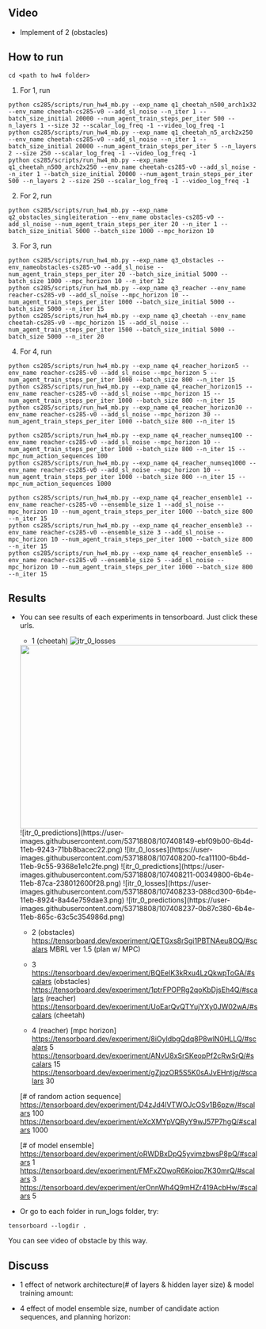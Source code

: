 ## Video 
* Implement of 2 (obstacles)


## How to run

```
cd <path to hw4 folder>
```

1. For 1, run
```
python cs285/scripts/run_hw4_mb.py --exp_name q1_cheetah_n500_arch1x32 --env_name cheetah-cs285-v0 --add_sl_noise --n_iter 1 --batch_size_initial 20000 --num_agent_train_steps_per_iter 500 --n_layers 1 --size 32 --scalar_log_freq -1 --video_log_freq -1
python cs285/scripts/run_hw4_mb.py --exp_name q1_cheetah_n5_arch2x250 --env_name cheetah-cs285-v0 --add_sl_noise --n_iter 1 --batch_size_initial 20000 --num_agent_train_steps_per_iter 5 --n_layers 2 --size 250 --scalar_log_freq -1 --video_log_freq -1
python cs285/scripts/run_hw4_mb.py --exp_name q1_cheetah_n500_arch2x250 --env_name cheetah-cs285-v0 --add_sl_noise --n_iter 1 --batch_size_initial 20000 --num_agent_train_steps_per_iter 500 --n_layers 2 --size 250 --scalar_log_freq -1 --video_log_freq -1
```

2. For 2, run
```
python cs285/scripts/run_hw4_mb.py --exp_name q2_obstacles_singleiteration --env_name obstacles-cs285-v0 --add_sl_noise --num_agent_train_steps_per_iter 20 --n_iter 1 --batch_size_initial 5000 --batch_size 1000 --mpc_horizon 10
```

3. For 3, run
```
python cs285/scripts/run_hw4_mb.py --exp_name q3_obstacles --env_nameobstacles-cs285-v0 --add_sl_noise --num_agent_train_steps_per_iter 20 --batch_size_initial 5000 --batch_size 1000 --mpc_horizon 10 --n_iter 12
python cs285/scripts/run_hw4_mb.py --exp_name q3_reacher --env_name reacher-cs285-v0 --add_sl_noise --mpc_horizon 10 --num_agent_train_steps_per_iter 1000 --batch_size_initial 5000 --batch_size 5000 --n_iter 15
python cs285/scripts/run_hw4_mb.py --exp_name q3_cheetah --env_name cheetah-cs285-v0 --mpc_horizon 15 --add_sl_noise --num_agent_train_steps_per_iter 1500 --batch_size_initial 5000 --batch_size 5000 --n_iter 20
```

4. For 4, run
```
python cs285/scripts/run_hw4_mb.py --exp_name q4_reacher_horizon5 --env_name reacher-cs285-v0 --add_sl_noise --mpc_horizon 5 --num_agent_train_steps_per_iter 1000 --batch_size 800 --n_iter 15
python cs285/scripts/run_hw4_mb.py --exp_name q4_reacher_horizon15 --env_name reacher-cs285-v0 --add_sl_noise --mpc_horizon 15 --num_agent_train_steps_per_iter 1000 --batch_size 800 --n_iter 15
python cs285/scripts/run_hw4_mb.py --exp_name q4_reacher_horizon30 --env_name reacher-cs285-v0 --add_sl_noise --mpc_horizon 30 --num_agent_train_steps_per_iter 1000 --batch_size 800 --n_iter 15
```
```
python cs285/scripts/run_hw4_mb.py --exp_name q4_reacher_numseq100 --env_name reacher-cs285-v0 --add_sl_noise --mpc_horizon 10 --num_agent_train_steps_per_iter 1000 --batch_size 800 --n_iter 15 --mpc_num_action_sequences 100
python cs285/scripts/run_hw4_mb.py --exp_name q4_reacher_numseq1000 --env_name reacher-cs285-v0 --add_sl_noise --mpc_horizon 10 --num_agent_train_steps_per_iter 1000 --batch_size 800 --n_iter 15 --mpc_num_action_sequences 1000
```
```
python cs285/scripts/run_hw4_mb.py --exp_name q4_reacher_ensemble1 --env_name reacher-cs285-v0 --ensemble_size 1 --add_sl_noise --mpc_horizon 10 --num_agent_train_steps_per_iter 1000 --batch_size 800 --n_iter 15
python cs285/scripts/run_hw4_mb.py --exp_name q4_reacher_ensemble3 --env_name reacher-cs285-v0 --ensemble_size 3 --add_sl_noise --mpc_horizon 10 --num_agent_train_steps_per_iter 1000 --batch_size 800 --n_iter 15
python cs285/scripts/run_hw4_mb.py --exp_name q4_reacher_ensemble5 --env_name reacher-cs285-v0 --ensemble_size 5 --add_sl_noise --mpc_horizon 10 --num_agent_train_steps_per_iter 1000 --batch_size 800 --n_iter 15
```


## Results
+ You can see results of each experiments in tensorboard. Just click these urls.
	* 1 (cheetah)
	![itr_0_losses](https://user-images.githubusercontent.com/53718808/107408132-e2673300-6b4d-11eb-8fe8-08839666df81.png) 
	<img src="https://user-images.githubusercontent.com/53718808/107408132-e2673300-6b4d-11eb-8fe8-08839666df81.png"  width="700" height="370">
	![itr_0_predictions](https://user-images.githubusercontent.com/53718808/107408149-ebf09b00-6b4d-11eb-9243-71bb8bacec22.png)
	![itr_0_losses](https://user-images.githubusercontent.com/53718808/107408200-fca11100-6b4d-11eb-9c55-9368e1e1c2fe.png) ![itr_0_predictions](https://user-images.githubusercontent.com/53718808/107408211-00349800-6b4e-11eb-87ca-238012600f28.png)
	![itr_0_losses](https://user-images.githubusercontent.com/53718808/107408233-088cd300-6b4e-11eb-8924-8a44e759dae3.png) ![itr_0_predictions](https://user-images.githubusercontent.com/53718808/107408237-0b87c380-6b4e-11eb-865c-63c5c354986d.png)

	* 2 (obstacles)
	https://tensorboard.dev/experiment/QETGxs8rSgi1PBTNAeu8OQ/#scalars  MBRL ver 1.5 (plan w/ MPC)
  
	* 3 
	https://tensorboard.dev/experiment/BQEelK3kRxu4LzQkwpToGA/#scalars  (obstacles)
  	https://tensorboard.dev/experiment/1ptrFPOPRg2qoKbDjsEh4Q/#scalars  (reacher)
  	https://tensorboard.dev/experiment/UoEarQvQTYujYXy0JW02wA/#scalars  (cheetah)
  
  * 4 (reacher)
  [mpc horizon]
  https://tensorboard.dev/experiment/8iOyldbgQdq8P8wlN0HLLQ/#scalars  5
  https://tensorboard.dev/experiment/ANvU8xSrSKeopPf2cRwSrQ/#scalars  15
  https://tensorboard.dev/experiment/gZjpzOR5S5K0sAJvEHntjg/#scalars  30

  [# of random action sequence]
  https://tensorboard.dev/experiment/D4zJd4lVTWOJcOSv1B6pzw/#scalars  100
  https://tensorboard.dev/experiment/eXcXMYpVQRyY9wJ57P7hgQ/#scalars  1000

  [# of model ensemble]
  https://tensorboard.dev/experiment/oRWDBxDpQ5yvimzbwsP8pQ/#scalars  1
  https://tensorboard.dev/experiment/FMFxZOwoR6Koipp7K30mrQ/#scalars  3
  https://tensorboard.dev/experiment/erOnnWh4Q9mHZr419AcbHw/#scalars  5

+ Or go to each folder in run_logs folder, try:
```
tensorboard --logdir .
```
You can see video of obstacle by this way.


## Discuss
* 1
effect of network architecture(# of layers & hidden layer size) & model training amount:

* 4
effect of model ensemble size, number of candidate action sequences, and planning horizon:
